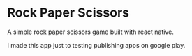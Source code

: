 # Rock Paper Scissors

A simple rock paper scissors game built with react native.

I made this app just to testing publishing apps on google play.
